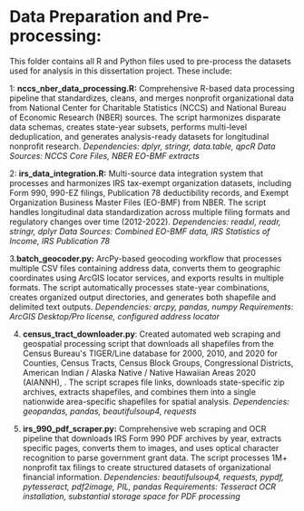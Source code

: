 # Data Preparation and Pre-processing:

This folder contains all R and Python files used to pre-process the datasets used for analysis in this dissertation project. These include:

1: **nccs_nber_data_processing.R:** Comprehensive R-based data processing pipeline that standardizes, cleans, and merges nonprofit organizational data from National Center for Charitable Statistics (NCCS) and National Bureau of Economic Research (NBER) sources. The script harmonizes disparate data schemas, creates state-year subsets, performs multi-level deduplication, and generates analysis-ready datasets for longitudinal nonprofit research. *Dependencies: dplyr, stringr, data.table, qpcR
Data Sources: NCCS Core Files, NBER EO-BMF extracts*

2: **irs_data_integration.R:** Multi-source data integration system that processes and harmonizes IRS tax-exempt organization datasets, including Form 990, 990-EZ filings, Publication 78 deductibility records, and Exempt Organization Business Master Files (EO-BMF) from NBER. The script handles longitudinal data standardization across multiple filing formats and regulatory changes over time (2012-2022). *Dependencies: readxl, readr, stringr, dplyr 
Data Sources: Combined EO-BMF data, IRS Statistics of Income, IRS Publication 78*

3.**batch_geocoder.py:** ArcPy-based geocoding workflow that processes multiple CSV files containing address data, converts them to geographic coordinates using ArcGIS locator services, and exports results in multiple formats. The script automatically processes state-year combinations, creates organized output directories, and generates both shapefile and delimited text outputs. *Dependencies: arcpy, pandas, numpy
Requirements: ArcGIS Desktop/Pro license, configured address locator*

4. **census_tract_downloader.py**: Created automated web scraping and geospatial processing script that downloads all shapefiles from the Census Bureau's TIGER/Line database for 2000, 2010, and 2020 for Counties, Census Tracts, Census Block Groups, Congressional Districts, American Indian / Alaska Native / Native Hawaiian Areas 2020 (AIANNH), . The script scrapes file links, downloads state-specific zip archives, extracts shapefiles, and combines them into a single nationwide area-specific shapefiles for spatial analysis. *Dependencies: geopandas, pandas, beautifulsoup4, requests*
   
6. **irs_990_pdf_scraper.py:** Comprehensive web scraping and OCR pipeline that downloads IRS Form 990 PDF archives by year, extracts specific pages, converts them to images, and uses optical character recognition to parse government grant data. The script processes 1M+ nonprofit tax filings to create structured datasets of organizational financial information. *Dependencies: beautifulsoup4, requests, pypdf, pytesseract, pdf2image, PIL, pandas
Requirements: Tesseract OCR installation, substantial storage space for PDF processing*
